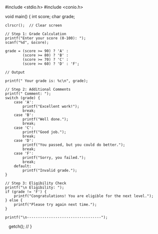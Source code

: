 #include <stdio.h>
#include <conio.h>

void main() {
    int score;
    char grade;

    clrscr();  // Clear screen 

    // Step 1: Grade Calculation
    printf("Enter your score (0-100): ");
    scanf("%d", &score);

    grade = (score >= 90) ? 'A' :
            (score >= 80) ? 'B' :
            (score >= 70) ? 'C' :
            (score >= 60) ? 'D' : 'F';

    // Output

    printf(" Your grade is: %c\n", grade);

    // Step 2: Additional Comments
    printf(" Comment: ");
    switch (grade) {
        case 'A':
            printf("Excellent work!");
            break;
        case 'B':
            printf("Well done.");
            break;
        case 'C':
            printf("Good job.");
            break;
        case 'D':
            printf("You passed, but you could do better.");
            break;
        case 'F':
            printf("Sorry, you failed.");
            break;
        default:
            printf("Invalid grade.");
    }

    // Step 3: Eligibility Check
    printf("\n Eligibility: ");
    if (grade != 'F') {
        printf("Congratulations! You are eligible for the next level.");
    } else {
        printf("Please try again next time.");
    }

    printf("\n----------------------------------");

    getch(); //
}

